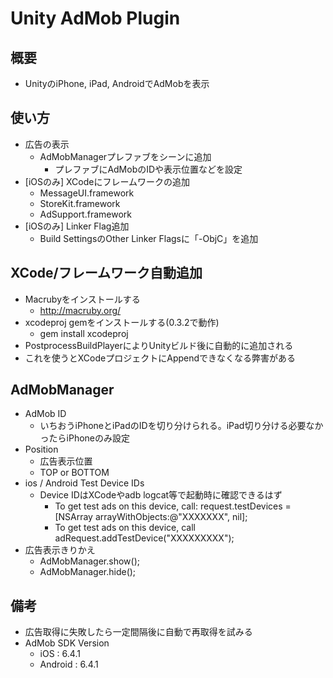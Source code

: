 Unity AdMob Plugin
===============

概要
---------------
 * UnityのiPhone, iPad, AndroidでAdMobを表示

使い方
-------
 * 広告の表示
   * AdMobManagerプレファブをシーンに追加
     * プレファブにAdMobのIDや表示位置などを設定
 * [iOSのみ] XCodeにフレームワークの追加
   * MessageUI.framework
   * StoreKit.framework
   * AdSupport.framework
 * [iOSのみ] Linker Flag追加
   * Build SettingsのOther Linker Flagsに「-ObjC」を追加

XCode/フレームワーク自動追加
----------------
 * Macrubyをインストールする
   * http://macruby.org/
 * xcodeproj gemをインストールする(0.3.2で動作)
   * gem install xcodeproj
 * PostprocessBuildPlayerによりUnityビルド後に自動的に追加される
 * これを使うとXCodeプロジェクトにAppendできなくなる弊害がある

AdMobManager
------------------
 * AdMob ID
   * いちおうiPhoneとiPadのIDを切り分けられる。iPad切り分ける必要なかったらiPhoneのみ設定
 * Position
   * 広告表示位置
   * TOP or BOTTOM
 * ios / Android Test Device IDs
   * Device IDはXCodeやadb logcat等で起動時に確認できるはず
     * <Google> To get test ads on this device, call: request.testDevices = [NSArray arrayWithObjects:@"XXXXXXX", nil];
     * To get test ads on this device, call adRequest.addTestDevice("XXXXXXXXX");
 * 広告表示きりかえ
   * AdMobManager.show();
   * AdMobManager.hide();

備考
-----
 * 広告取得に失敗したら一定間隔後に自動で再取得を試みる
 * AdMob SDK Version
   * iOS : 6.4.1
   * Android : 6.4.1


